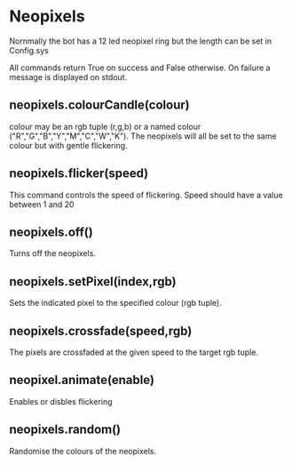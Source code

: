 # Neopixels

Nornmally the bot has a 12 led neopixel ring but the length can be set in Config.sys

All commands return True on success and False otherwise. On failure a message is displayed on stdout.

## neopixels.colourCandle(colour)

colour may be an rgb tuple (r,g,b) or a named colour ("R","G","B","Y","M","C","W","K"). The neopixels will all be set to the same colour but with gentle flickering.

## neopixels.flicker(speed)

This command controls the speed of flickering. Speed should have a value between 1 and 20

## neopixels.off()

Turns off the neopixels.

## neopixels.setPixel(index,rgb)

Sets the indicated pixel to the specified colour (rgb tuple).

## neopixels.crossfade(speed,rgb)

The pixels are crossfaded at the given speed to the target rgb tuple.

## neopixel.animate(enable)

Enables or disbles flickering

## neopixels.random()

Randomise the colours of the neopixels.




